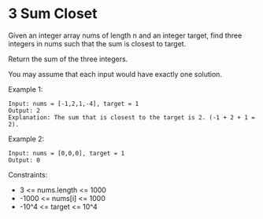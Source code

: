 # 3 Sum Closet
Given an integer array nums of length n and an integer target, 
find three integers in nums such that the sum is closest to target.

Return the sum of the three integers.

You may assume that each input would have exactly one solution.

Example 1:

    Input: nums = [-1,2,1,-4], target = 1
    Output: 2
    Explanation: The sum that is closest to the target is 2. (-1 + 2 + 1 = 2).
Example 2:

    Input: nums = [0,0,0], target = 1
    Output: 0
 

Constraints:

- 3 <= nums.length <= 1000
- -1000 <= nums[i] <= 1000
- -10^4 <= target <= 10^4
